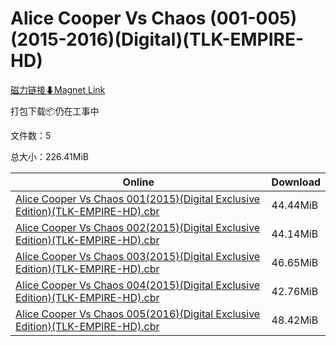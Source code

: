 # Alice Cooper Vs Chaos (001-005)(2015-2016)(Digital)(TLK-EMPIRE-HD)

[磁力链接⬇Magnet Link](magnet:?xt=urn:btih:56516399ab4bdcdc8d386a6536b0251ba0f171b8&dn=Alice%20Cooper%20Vs%20Chaos%20%28001-005%29%282015-2016%29%28Digital%29%28TLK-EMPIRE-HD%29)

打包下载📦仍在工事中

文件数：5

总大小：226.41MiB

Online | Download
--- | ---
[Alice Cooper Vs Chaos 001(2015)(Digital Exclusive Edition)(TLK-EMPIRE-HD).cbr](https://github.com/alicewish/markdown/blob/master/comic/Alice-Cooper-Vs-Chaos-001-2015-Digital-Exclusive-Edition-TLK-EMPIRE-HD-cbr.md) | 44.44MiB
[Alice Cooper Vs Chaos 002(2015)(Digital Exclusive Edition)(TLK-EMPIRE-HD).cbr](https://github.com/alicewish/markdown/blob/master/comic/Alice-Cooper-Vs-Chaos-002-2015-Digital-Exclusive-Edition-TLK-EMPIRE-HD-cbr.md) | 44.14MiB
[Alice Cooper Vs Chaos 003(2015)(Digital Exclusive Edition)(TLK-EMPIRE-HD).cbr](https://github.com/alicewish/markdown/blob/master/comic/Alice-Cooper-Vs-Chaos-003-2015-Digital-Exclusive-Edition-TLK-EMPIRE-HD-cbr.md) | 46.65MiB
[Alice Cooper Vs Chaos 004(2015)(Digital Exclusive Edition)(TLK-EMPIRE-HD).cbr](https://github.com/alicewish/markdown/blob/master/comic/Alice-Cooper-Vs-Chaos-004-2015-Digital-Exclusive-Edition-TLK-EMPIRE-HD-cbr.md) | 42.76MiB
[Alice Cooper Vs Chaos 005(2016)(Digital Exclusive Edition)(TLK-EMPIRE-HD).cbr](https://github.com/alicewish/markdown/blob/master/comic/Alice-Cooper-Vs-Chaos-005-2016-Digital-Exclusive-Edition-TLK-EMPIRE-HD-cbr.md) | 48.42MiB